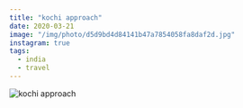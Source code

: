 ```yaml
---
title: "kochi approach"
date: 2020-03-21
image: "/img/photo/d5d9bd4d84141b47a7854058fa8daf2d.jpg"
instagram: true
tags:
  - india
  - travel
---
```


![kochi approach](/img/photo/d5d9bd4d84141b47a7854058fa8daf2d.jpg)
